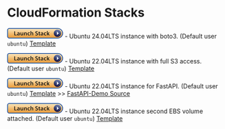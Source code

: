 # CloudFormation Stacks

[![EC2 Instance](../../images/launch-stack.png)](https://us-east-1.console.aws.amazon.com/cloudformation/home?region=us-east-1#/stacks/quickcreate?stackName=Ubuntu-24LTS-Instance&templateURL=https://sds-cloud-snippets.s3.amazonaws.com/ec2/cloudformation/ec2-with-bootstrapping.yaml) - Ubuntu 24.04LTS instance with boto3. (Default user `ubuntu`) [Template](ec2-with-bootstrapping.yaml)

[![EC2 Instance with S3 Access](../../images/launch-stack.png)](https://us-east-1.console.aws.amazon.com/cloudformation/home?region=us-east-1#/stacks/quickcreate?stackName=Ubuntu-Instance-with-S3&templateURL=https://sds-cloud-snippets.s3.amazonaws.com/ec2/cloudformation/ec2-with-s3-full.yaml) - Ubuntu 22.04LTS instance with full S3 access. (Default user `ubuntu`) [Template](ec2-with-s3-full.yaml)

[![EC2 Instance for FastAPI](../../images/launch-stack.png)](https://us-east-1.console.aws.amazon.com/cloudformation/home?region=us-east-1#/stacks/quickcreate?stackName=ds2002-fastapi-instance&templateURL=https://sds-cloud-snippets.s3.amazonaws.com/ec2/cloudformation/ec2-ds2002-base.yaml) - Ubuntu 22.04LTS instance for FastAPI. (Default user `ubuntu`) [Template](ec2-ds2002-base.yaml) >> [FastAPI-Demo Source](https://github.com/nmagee/fastapi-demo)

[![EC2 Instance](../../images/launch-stack.png)](https://us-east-1.console.aws.amazon.com/cloudformation/home?region=us-east-1#/stacks/quickcreate?stackName=ds2002-base-instance&templateURL=https://sds-cloud-snippets.s3.amazonaws.com/ec2/cloudformation/ec2-with-s3.yaml) - Ubuntu 22.04LTS instance second EBS volume attached. (Default user `ubuntu`) [Template](ec2-with-s3.yaml)

